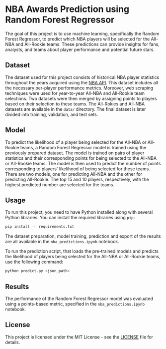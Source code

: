 # NBA Awards Prediction using Random Forest Regressor

The goal of this project is to use machine learning, specifically the Random Forest Regressor, to predict which NBA players will be selected for the All-NBA and All-Rookie teams. These predictions can provide insights for fans, analysts, and teams about player performance and potential future stars.

## Dataset

The dataset used for this project consists of historical NBA player statistics throughout the years acquired using the [NBA API](https://github.com/swar/nba_api). This dataset includes all the necessary per-player performance metrics. Moreover, web scraping techniques were used for year-to-year All-NBA and All-Rookie team selections. Two datasets were then merged by assigning points to players based on their selection to these teams. The All-Rokies and All-NBA datasets are available in the `data/` directory. The final dataset is later divided into training, validation, and test sets.

## Model

To predict the likelihood of a player being selected for the All-NBA or All-Rookie teams, a Random Forest Regressor model is trained using the previously prepared dataset. The model is trained on pairs of player statistics and their corresponding points for being selected to the All-NBA or All-Rookie teams. The model is then used to predict the number of points corresponding to players' likelihood of being selected for these teams. There are two models, one for predicting All-NBA and the other for predicting All-Rookie. The top 15 and 10 players, respectively, with the highest predicted number are selected for the teams.

## Usage

To run this project, you need to have Python installed along with several Python libraries. You can install the required libraries using `pip`:

```bash
pip install -r requirements.txt
```

The dataset preparation, model training, prediction and export of the results are all available in the `nba_predictions.ipynb` notebook.

To run the prediction script, that loads the pre-trained models and predicts the likelihood of players being selected for the All-NBA or All-Rookie teams, use the following command:

```bash
python predict.py <json_path>
```

## Results

The performance of the Random Forest Regressor model was evaluated using a points-based metric, specified in the `nba_predictions.ipynb` notebook.

## License

This project is licensed under the MIT License - see the [LICENSE](LICENSE) file for details.